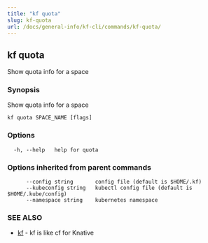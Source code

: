 ```yaml
---
title: "kf quota"
slug: kf-quota
url: /docs/general-info/kf-cli/commands/kf-quota/
---
```

## kf quota

Show quota info for a space

### Synopsis

Show quota info for a space

```
kf quota SPACE_NAME [flags]
```

### Options

```
  -h, --help   help for quota
```

### Options inherited from parent commands

```
      --config string       config file (default is $HOME/.kf)
      --kubeconfig string   kubectl config file (default is $HOME/.kube/config)
      --namespace string    kubernetes namespace
```

### SEE ALSO

* [kf](/docs/general-info/kf-cli/commands/kf/)	 - kf is like cf for Knative

